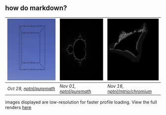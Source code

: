 ## **how do markdown?**


| <img src="./cube.gif" height="200"> | <img src="./mandelbrot-gets-nerfed.png" height="200"> | <img src="./burning-ship-gets-nerfed.png" height="200"> |
| --- | --- | --- |
| *Oct 28, [nptnl/puremath](https://github.com/nptnl/puremath)* | *Nov 01, [nptnl/puremath](https://github.com/nptnl/puremath)* | *Nov 16, [nptnl/mtrio/chromium](https://github.com/nptnl/chromium)*

images displayed are low-resolution for faster profile loading. View the full renders [here](https://github.com/nptnl/nptnl)